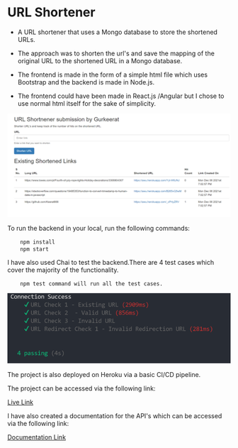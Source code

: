 # URL Shortener

- A URL shortener that uses a Mongo database to store the shortened URLs.

- The approach was to shorten the url's and save the mapping of the original URL to the shortened URL in a Mongo database.

- The frontend is made in the form of a simple html file which uses Bootstrap and the backend is made in Node.js.

- The frontend could have been made in React.js /Angular but I chose to use normal html itself for the sake of simplicity.

![alt text](https://raw.githubusercontent.com/Keerat666/URL-Shortner/master/images/ui.PNG)


To run the backend in your local, run the following commands:

```
    npm install
    npm start
```

I have also used Chai to test the backend.There are 4 test cases which cover the majority of the functionality.

```
    npm test command will run all the test cases.
```

![alt text](https://raw.githubusercontent.com/Keerat666/URL-Shortner/master/images/result.PNG)

The project is also deployed on Heroku via a basic CI/CD pipeline.

The project can be accessed via the following link:


[Live Link](https://awu.herokuapp.com/ui)


I have also created a documentation for the API's which can be accessed via the following link:


[Documentation Link](https://documenter.getpostman.com/view/9600373/UVJigDfY)




